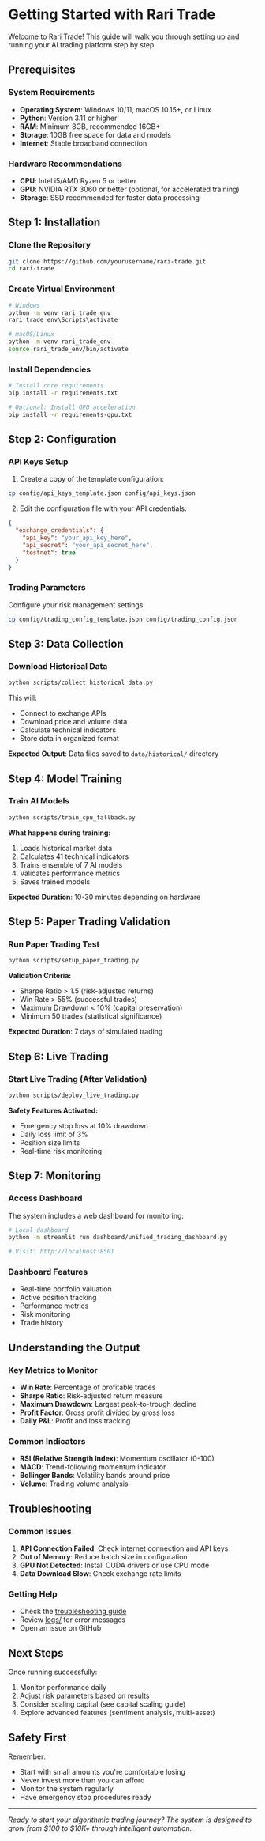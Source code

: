 # Getting Started with Rari Trade

Welcome to Rari Trade! This guide will walk you through setting up and running your AI trading platform step by step.

## Prerequisites

### System Requirements
- **Operating System**: Windows 10/11, macOS 10.15+, or Linux
- **Python**: Version 3.11 or higher
- **RAM**: Minimum 8GB, recommended 16GB+
- **Storage**: 10GB free space for data and models
- **Internet**: Stable broadband connection

### Hardware Recommendations
- **CPU**: Intel i5/AMD Ryzen 5 or better
- **GPU**: NVIDIA RTX 3060 or better (optional, for accelerated training)
- **Storage**: SSD recommended for faster data processing

## Step 1: Installation

### Clone the Repository
```bash
git clone https://github.com/yourusername/rari-trade.git
cd rari-trade
```

### Create Virtual Environment
```bash
# Windows
python -m venv rari_trade_env
rari_trade_env\Scripts\activate

# macOS/Linux
python -m venv rari_trade_env
source rari_trade_env/bin/activate
```

### Install Dependencies
```bash
# Install core requirements
pip install -r requirements.txt

# Optional: Install GPU acceleration
pip install -r requirements-gpu.txt
```

## Step 2: Configuration

### API Keys Setup
1. Create a copy of the template configuration:
```bash
cp config/api_keys_template.json config/api_keys.json
```

2. Edit the configuration file with your API credentials:
```json
{
  "exchange_credentials": {
    "api_key": "your_api_key_here",
    "api_secret": "your_api_secret_here",
    "testnet": true
  }
}
```

### Trading Parameters
Configure your risk management settings:
```bash
cp config/trading_config_template.json config/trading_config.json
```

## Step 3: Data Collection

### Download Historical Data
```bash
python scripts/collect_historical_data.py
```

This will:
- Connect to exchange APIs
- Download price and volume data
- Calculate technical indicators
- Store data in organized format

**Expected Output**: Data files saved to `data/historical/` directory

## Step 4: Model Training

### Train AI Models
```bash
python scripts/train_cpu_fallback.py
```

**What happens during training:**
1. Loads historical market data
2. Calculates 41 technical indicators
3. Trains ensemble of 7 AI models
4. Validates performance metrics
5. Saves trained models

**Expected Duration**: 10-30 minutes depending on hardware

## Step 5: Paper Trading Validation

### Run Paper Trading Test
```bash
python scripts/setup_paper_trading.py
```

**Validation Criteria:**
- Sharpe Ratio > 1.5 (risk-adjusted returns)
- Win Rate > 55% (successful trades)
- Maximum Drawdown < 10% (capital preservation)
- Minimum 50 trades (statistical significance)

**Expected Duration**: 7 days of simulated trading

## Step 6: Live Trading

### Start Live Trading (After Validation)
```bash
python scripts/deploy_live_trading.py
```

**Safety Features Activated:**
- Emergency stop loss at 10% drawdown
- Daily loss limit of 3%
- Position size limits
- Real-time risk monitoring

## Step 7: Monitoring

### Access Dashboard
The system includes a web dashboard for monitoring:

```bash
# Local dashboard
python -m streamlit run dashboard/unified_trading_dashboard.py

# Visit: http://localhost:8501
```

### Dashboard Features
- Real-time portfolio valuation
- Active position tracking
- Performance metrics
- Risk monitoring
- Trade history

## Understanding the Output

### Key Metrics to Monitor
- **Win Rate**: Percentage of profitable trades
- **Sharpe Ratio**: Risk-adjusted return measure
- **Maximum Drawdown**: Largest peak-to-trough decline
- **Profit Factor**: Gross profit divided by gross loss
- **Daily P&L**: Profit and loss tracking

### Common Indicators
- **RSI (Relative Strength Index)**: Momentum oscillator (0-100)
- **MACD**: Trend-following momentum indicator
- **Bollinger Bands**: Volatility bands around price
- **Volume**: Trading volume analysis

## Troubleshooting

### Common Issues
1. **API Connection Failed**: Check internet connection and API keys
2. **Out of Memory**: Reduce batch size in configuration
3. **GPU Not Detected**: Install CUDA drivers or use CPU mode
4. **Data Download Slow**: Check exchange rate limits

### Getting Help
- Check the [troubleshooting guide](../troubleshooting/)
- Review [logs/](logs/) for error messages
- Open an issue on GitHub

## Next Steps

Once running successfully:
1. Monitor performance daily
2. Adjust risk parameters based on results
3. Consider scaling capital (see capital scaling guide)
4. Explore advanced features (sentiment analysis, multi-asset)

## Safety First

Remember:
- Start with small amounts you're comfortable losing
- Never invest more than you can afford
- Monitor the system regularly
- Have emergency stop procedures ready

---

*Ready to start your algorithmic trading journey? The system is designed to grow from $100 to $10K+ through intelligent automation.*
